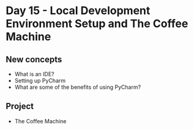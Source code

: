 # Day 15 - Local Development Environment Setup and The Coffee Machine

## New concepts

- What is an IDE?
- Setting up PyCharm
- What are some of the benefits of using PyCharm?

## Project

- The Coffee Machine
